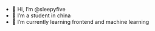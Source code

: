 - 👋 Hi, I’m @sleepyfive
- 👀 I’m a student in china 
- 🌱 I’m currently learning frontend and machine learning
